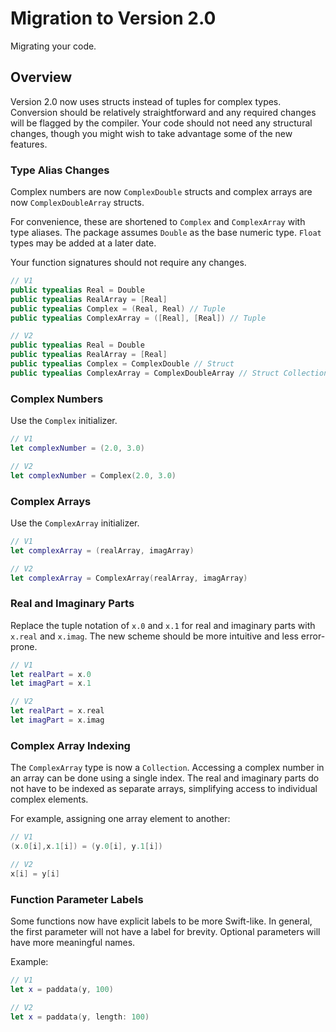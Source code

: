 # Migration to Version 2.0

Migrating your code.

## Overview

Version 2.0 now uses structs instead of tuples for complex types. Conversion should be relatively straightforward and any required
changes will be flagged by the compiler. Your code should not need any structural changes, though you might wish to 
take advantage some of the new features.

### Type Alias Changes

Complex numbers are now `ComplexDouble` structs and complex arrays are now `ComplexDoubleArray` structs.

For convenience, these are shortened to `Complex` and `ComplexArray` with type aliases. The package assumes `Double` 
as the base numeric type. `Float` types may be added at a later date.

Your function signatures should not require any changes.

```swift
// V1
public typealias Real = Double
public typealias RealArray = [Real]
public typealias Complex = (Real, Real) // Tuple
public typealias ComplexArray = ([Real], [Real]) // Tuple

// V2
public typealias Real = Double
public typealias RealArray = [Real]
public typealias Complex = ComplexDouble // Struct
public typealias ComplexArray = ComplexDoubleArray // Struct Collection
```

### Complex Numbers

Use the `Complex` initializer.

```swift
// V1
let complexNumber = (2.0, 3.0)

// V2
let complexNumber = Complex(2.0, 3.0)
```

### Complex Arrays

Use the `ComplexArray` initializer.

```swift
// V1
let complexArray = (realArray, imagArray)

// V2
let complexArray = ComplexArray(realArray, imagArray)
```

### Real and Imaginary Parts

Replace the tuple notation of `x.0` and `x.1` for real and imaginary parts 
with `x.real` and `x.imag`. The new scheme should be more intuitive and less error-prone.

```swift
// V1
let realPart = x.0
let imagPart = x.1

// V2
let realPart = x.real
let imagPart = x.imag
```
### Complex Array Indexing

The `ComplexArray` type is now a `Collection`. Accessing a complex number in an array can be done using a single index.
The real and imaginary parts do not have to be indexed as separate arrays, simplifying access to individual complex elements.

For example, assigning one array element to another:

```swift
// V1
(x.0[i],x.1[i]) = (y.0[i], y.1[i])

// V2
x[i] = y[i]
```

### Function Parameter Labels

Some functions now have explicit labels to be more Swift-like. In general, the first parameter will not have a label 
for brevity. Optional parameters will have more meaningful names.

Example:

```swift
// V1
let x = paddata(y, 100)

// V2
let x = paddata(y, length: 100)
```

